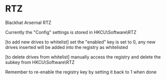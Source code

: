 # RTZ
Blackhat Arsernal RTZ

Currently the "Config" settings is stored in HKCU\Software\RTZ

[to add new drives to whitelist]
  set the "enabled" key is set to 0, any new drives inserted will be added into the registry as whitelisted
  
[to delete drives from whitelist]
  manually access the registry and delete the subkey from HKCU\Software\RTZ
  
Remember to re-enable the registry key by setting it back to 1 when done

